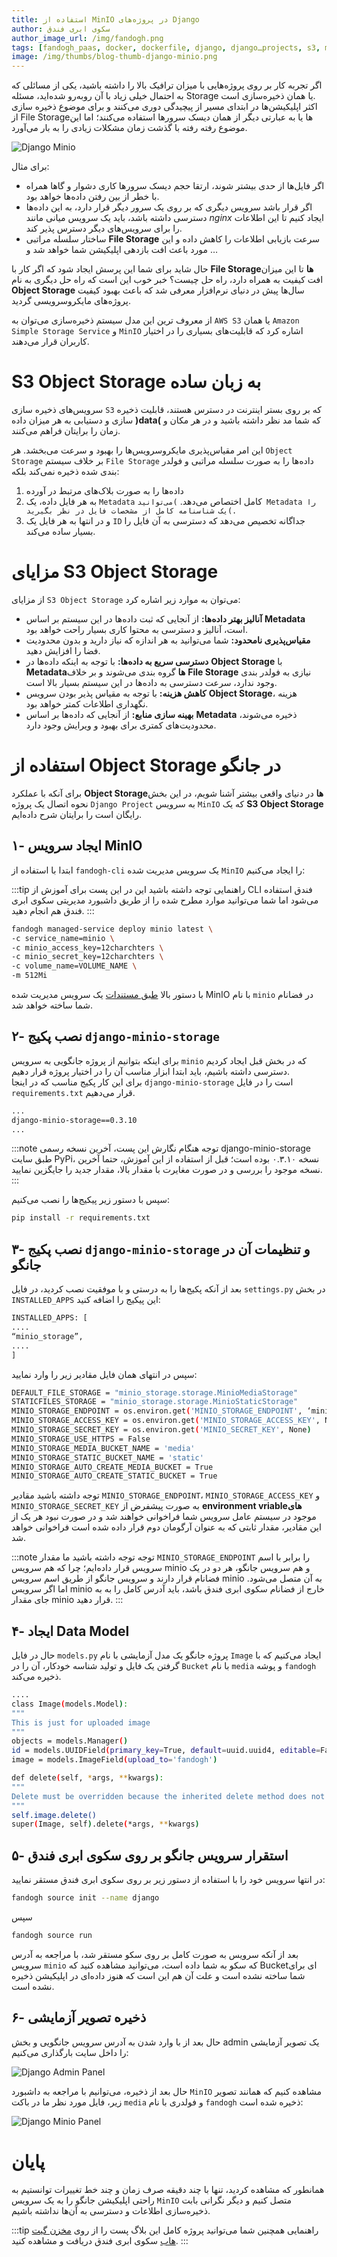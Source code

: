 ```yaml
---
title: استفاده از MinIO در پروژه‌های Django
author: سکوی ابری فندق
author_image_url: /img/fandogh.png
tags: [fandogh_paas, docker, dockerfile, django, djangoـprojects, s3, minio, object_storage]
image: /img/thumbs/blog-thumb-django-minio.png
---
```


اگر تجربه کار بر روی پروژه‌هایی با میزان ترافیک بالا را داشته باشید، یکی از مسائلی که به احتمال خیلی زیاد با آن روبه‌رو شده‌اید، مسئله Storage یا همان ذخیره‌سازی است.<br/>
اکثر اپلیکیشن‌ها در ابتدای مسیر از پیچیدگی دوری می‌کنند و برای موضوع ذخیره سازی از File Storage‌ها یا به عبارتی دیگر از همان دیسک سرور‌ها استفاده ‌می‌کنند؛ اما این موضوع رفته رفته با گذشت زمان مشکلات زیادی را به بار می‌آورد.<br/>

![Django Minio](/img/blog/django-minio.svg "Django Minio")

<!--truncate-->
برای مثال:
-   اگر فایل‌ها از حدی بیشتر شوند، ارتقا حجم دیسک سرورها کاری دشوار و گاها همراه با خطر از بین رفتن داده‌ها خواهد بود.
-   اگر قرار باشد سرویس دیگری که بر روی یک سرور دیگر قرار دارد، به این داده‌ها دسترسی داشته باشد، باید یک سرویس میانی مانند *nginx* ایجاد کنیم تا این اطلاعات را برای سرویس‌های دیگر دسترس پذیر کند.
-   ساختار سلسله مراتبی **File Storage** سرعت بازیابی اطلاعات را کاهش داده و این مورد باعث افت بازدهی اپلیکیشن شما خواهد شد و …

حال شاید برای شما این پرسش ایجاد شود که اگر کار با **File Storageها** تا این میزان افت کیفیت به همراه دارد، راه حل چیست؟
خبر خوب این است که راه حل دیگری به نام **Object Storage** سال‌ها پیش در دنیای نرم‌افزار معرفی شد که باعث بهبود کیفیت پروژه‌های مایکروسرویسی گردید.

از معروف ترین‌ این مدل سیستم ذخیره‌سازی می‌توان به `AWS S3` یا همان `Amazon Simple Storage Service` و `MinIO` اشاره کرد که قابلیت‌های بسیاری را در اختیار کاربران قرار می‌دهند.

# S3 Object Storage به زبان ساده

سرویس‌های ذخیره سازی `S3` که بر روی بستر اینترنت در دسترس هستند، قابلیت ذخیره سازی و دستیابی به هر میزان داده **)data(** که شما مد نظر داشته باشید و در هر مکان و زمان را برایتان فراهم می‌کنند.

این امر مقیاس‌پذیری مایکروسرویس‌ها را بهبود و سرعت می‌بخشد.
هر ‌`Object Storage` بر خلاف سیستم `File Storage` داده‌ها را به صورت سلسله مراتبی و فولدر بندی شده ذخیره نمی‌کند بلکه:

1.  داده‌ها را به صورت بلاک‌های مرتبط در آورده
2.  به هر فایل داده، یک `Metadata` کامل اختصاص می‌دهد. `)می‌توانید Metadata را یک شناسنامه کامل از مشخصات فایل در نظر بگیرید(.`
3.  و در انتها به هر فایل یک `ID` جداگانه تخصیص می‌دهد که دسترسی به آن فایل را بسیار ساده می‌کند.

# مزایای S3 Object Storage

از مزایای `S3 Object Storage` می‌توان به موارد زیر اشاره کرد:

-   **آنالیز بهتر داده‌ها:** از آنجایی که ثبت داده‌ها در این سیستم بر اساس **Metadata** است، آنالیز و دسترسی به محتوا کاری بسیار راحت خواهد بود.
-   **مقیاس‌پذیری نامحدود:** شما می‌توانید به هر اندازه که نیاز دارید و بدون محدودیت فضا را افزایش دهید.    
-   **دسترسی سریع به داده‌ها:** با توجه به اینکه داده‌ها در **Object Storage** با **Metadataها** گروه بندی می‌شوند و بر خلاف **File Storage** نیازی به فولدر بندی وجود ندارد، سرعت دسترسی به داده‌ها در این سیستم بسیار بالا است.
-   **کاهش هزینه:** با توجه به مقیاس پذیر بودن سرویس **Object Storage**، هزینه نگهداری اطلاعات کمتر خواهد بود.
-   **بهینه سازی منابع:** از آنجایی که داده‌ها بر اساس **Metadata** ذخیره می‌شوند، محدودیت‌های کمتری برای بهبود و ویرایش وجود دارد.

# استفاده از Object Storage در جانگو

برای آنکه با عملکرد **Object Storageها** در دنیای واقعی بیشتر آشنا شویم، در این بخش نحوه اتصال یک پروژه `Django Project` به سرویس `MinIO` که یک **S3 Object Storage** رایگان است را برایتان شرح داده‌ایم.


## ۱- ایجاد سرویس MinIO

ابتدا با استفاده از `fandogh-cli` یک سرویس مدیریت شده `MinIO` را ایجاد می‌کنیم:

:::tip راهنمایی
توجه داشته باشید این در این پست برای آموزش از CLI فندق استفاده می‌شود اما شما می‌توانید موارد مطرح شده را از طریق داشبورد مدیریتی سکوی ابری فندق هم انجام دهید.
:::

```bash title=”MinIO Managed Service Deployment”
fandogh managed-service deploy minio latest \
-c service_name=minio \
-c minio_access_key=12charchters \
-c minio_secret_key=12charchters \
-c volume_name=VOLUME_NAME \
-m 512Mi
```

با دستور بالا [طبق مستندات][minio_doc] یک سرویس مدیریت شده MinIO با نام `minio` در فضانام شما ساخته خواهد شد.

## ۲- نصب پکیج `django-minio-storage`

برای اینکه بتوانیم از پروژه جانگویی به سرویس `minio` که در بخش قبل ایجاد کردیم دسترسی داشته باشیم، باید ابتدا ابزار مناسب آن را در اختیار پروژه قرار دهیم.<br/>
برای این کار پکیج مناسب که در اینجا `django-minio-storage` است را در فایل `requirements.txt` قرار می‌دهیم.

```bash title="requirements.txt"
...
django-minio-storage==0.3.10
...
```

:::note توجه
هنگام نگارش این پست، آخرین نسخه رسمی django-minio-storage طبق سایت PyPi، نسخه ۰.۳.۱۰ بوده است؛ قبل از استفاده از این آموزش، حتما آخرین نسخه موجود را بررسی و در صورت مغایرت با مقدار بالا، مقدار جدید را جایگزین نمایید.
:::

سپس با دستور زیر پیکیج‌ها را نصب می‌کنیم:

```bash title=”install requirements.txt”
pip install -r requirements.txt
```

## ۳- نصب پکیج `django-minio-storage` و تنظیمات آن در جانگو

بعد از آنکه پکیج‌ها را به درستی و با موفقیت نصب کردید، در فایل `settings.py` در بخش `INSTALLED_APPS` این پیکیج را اضافه کنید:

```bash title=”settings.py”
INSTALLED_APPS: [
....
“minio_storage”,
....
]
```

سپس در انتهای همان فایل مقادیر زیر را وارد نمایید:

```bash title=”settings.py”
DEFAULT_FILE_STORAGE = "minio_storage.storage.MinioMediaStorage"
STATICFILES_STORAGE = "minio_storage.storage.MinioStaticStorage"
MINIO_STORAGE_ENDPOINT = os.environ.get('MINIO_STORAGE_ENDPOINT', ‘minio:9000’)
MINIO_STORAGE_ACCESS_KEY = os.environ.get('MINIO_STORAGE_ACCESS_KEY', None)
MINIO_STORAGE_SECRET_KEY = os.environ.get('MINIO_SECRET_KEY', None)
MINIO_STORAGE_USE_HTTPS = False
MINIO_STORAGE_MEDIA_BUCKET_NAME = 'media'
MINIO_STORAGE_STATIC_BUCKET_NAME = 'static'
MINIO_STORAGE_AUTO_CREATE_MEDIA_BUCKET = True
MINIO_STORAGE_AUTO_CREATE_STATIC_BUCKET = True
```
توجه داشته باشید مقادیر `MINIO_STORAGE_ENDPOINT`، `MINIO_STORAGE_ACCESS_KEY` و `MINIO_STORAGE_SECRET_KEY` به صورت پیشفرض از **environment vriable‌های** موجود در سیستم عامل سرویس شما فراخوانی خواهند شد و در صورت نبود هر یک از این مقادیر، مقدار ثابتی که به عنوان آرگومان دوم قرار داده شده است فراخوانی خواهد شد.

:::note توجه
توجه داشته باشید ما مقدار `MINIO_STORAGE_ENDPOINT` را برابر با اسم سرویس قرار داده‌ایم؛ چرا که هم سرویس minio و هم سرویس جانگو، هر دو در یک فضانام قرار دارند و سرویس جانگو از طریق اسم سرویس minio به آن متصل می‌شود.
اما اگر سرویس minio خارج از فضانام سکوی ابری فندق باشد، باید آدرس کامل را به به جای مقدار minio قرار دهید.
:::

## ۴- ایجاد Data Model
حال در فایل `models.py` پروژه جانگو یک مدل آزمایشی با نام `Image` ایجاد می‌کنیم که با گرفتن یک فایل و تولید شناسه خودکار، آن را در `Bucket` با نام `media`  و پوشه `fandogh` ذخیره می‌کند.

```bash title=”models.py”
....
class Image(models.Model):
"""
This is just for uploaded image
"""
objects = models.Manager()
id = models.UUIDField(primary_key=True, default=uuid.uuid4, editable=False)
image = models.ImageField(upload_to='fandogh')

def delete(self, *args, **kwargs):
"""
Delete must be overridden because the inherited delete method does not call `self.file.delete()`.
"""
self.image.delete()
super(Image, self).delete(*args, **kwargs)
```

## ۵- استقرار سرویس جانگو بر روی سکوی ابری فندق

در انتها سرویس خود را با استفاده از دستور زیر بر روی سکوی ابری فندق مستقر نمایید:

```bash title=”fandogh source init”
fandogh source init --name django
```

سپس

```bash title=”fandogh source run”
fandogh source run
```

بعد از آنکه سرویس به صورت کامل بر روی سکو مستقر شد، با مراجعه به آدرس سرویس `minio` که سکو به شما داده است، می‌توانید مشاهده کنید که Bucketای برای شما ساخته نشده است و علت آن هم این است که هنوز داده‌ای در اپلیکیشن ذخیره نشده است.

## ۶- ذخیره تصویر آزمایشی

حال بعد از با وارد شدن به آدرس سرویس جانگویی و بخش admin یک تصویر آزمایشی را داخل سایت بارگذاری می‌کنیم:

![Django Admin Panel](/img/blog/django-minio-upload-image.png "Django Admin Panel")  

حال بعد از ذخیره، می‌توانیم با مراجعه به داشبورد `MinIO` مشاهده کنیم که همانند تصویر زیر، فایل مورد نظر ما در باکت `media` و فولدری با نام `fandogh` ذخیره شده است:

![Django Minio Panel](/img/blog/django-minio-panel.png "Django Minio Panel")

# پایان

همانطور که مشاهده کردید، تنها با چند دقیقه صرف زمان و چند خط تغییرات توانستیم به راحتی اپلیکیشن جانگو را به یک سرویس `MinIO` متصل کنیم و دیگر نگرانی‌ بابت ذخیره‌سازی اطلاعات و دسترسی به آن‌ها نداشته باشیم.

:::tip راهنمایی
همچنین شما می‌توانید پروژه کامل این بلاگ پست را از روی [مخزن گیت هاب][github] سکوی ابری فندق دریافت و مشاهده کنید.
:::


[minio_doc]: https://docs.fandogh.cloud/docs/managed-services/minio
[github]: https://github.com/fandoghpaas/showcases/tree/main/simple-django-minio
